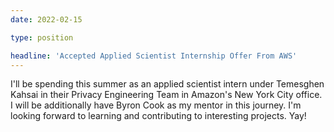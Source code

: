 ```yaml
---
date: 2022-02-15

type: position

headline: 'Accepted Applied Scientist Internship Offer From AWS'
---
```


I'll be spending this summer as an applied scientist intern under Temesghen Kahsai in their Privacy Engineering Team in Amazon's New York City office. I will be additionally have Byron Cook as my mentor in this journey. I'm looking forward to learning and contributing to interesting projects. Yay!